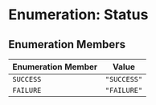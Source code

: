 # Enumeration: Status

## Enumeration Members

| Enumeration Member | Value |
| ------ | ------ |
| `SUCCESS` | `"SUCCESS"` |
| `FAILURE` | `"FAILURE"` |
